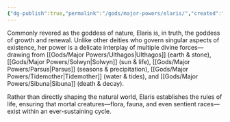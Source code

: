 ```yaml
---
{"dg-publish":true,"permalink":"/gods/major-powers/elaris/","created":"2025-03-09T09:42:58.345-07:00"}
---
```


Commonly revered as the goddess of nature, Elaris is, in truth, the goddess of growth and renewal. Unlike other deities who govern singular aspects of existence, her power is a delicate interplay of multiple divine forces—drawing from [[Gods/Major Powers/Ulthagos\|Ulthagos]] (earth & stone), [[Gods/Major Powers/Solwyn\|Solwyn]] (sun & life), [[Gods/Major Powers/Parsus\|Parsus]] (seasons & precipitation), [[Gods/Major Powers/Tidemother\|Tidemother]] (water & tides), and [[Gods/Major Powers/Sibuna\|Sibuna]] (death & decay).

Rather than directly shaping the natural world, Elaris establishes the rules of life, ensuring that mortal creatures—flora, fauna, and even sentient races—exist within an ever-sustaining cycle.